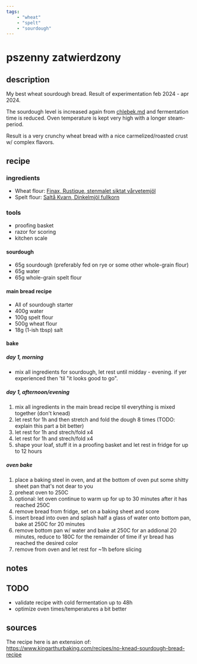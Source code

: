 ```yaml
---
tags: 
    - "wheat"
    - "spelt"
    - "sourdough"
---
```


# pszenny zatwierdzony

## description

My best wheat sourdough bread. Result of experimentation feb 2024 - apr 2024.

The sourdough level is increased again from [chlebek.md](https://github.com/alkc/chlebki/blob/main/chlebek.md) and fermentation time is reduced. Oven temperature is kept very high with a longer steam-period.

Result is a very crunchy wheat bread with a nice carmelized/roasted crust w/ complex flavors.

## recipe

### ingredients

- Wheat flour: [Finax, Rustique, stenmalet siktat vårvetemjöl](https://www.finax.se/sv/produkter/mjol/rustique-stenmalet-siktat-varvetemjoel/)
- Spelt flour: [Saltå Kvarn, Dinkelmjöl fullkorn](https://www.saltakvarn.se/produkter/mjol/dinkelmjol-fullkorn/)

### tools

- proofing basket
- razor for scoring
- kitchen scale

#### sourdough

- 65g sourdough (preferably fed on rye or some other whole-grain flour)
- 65g water
- 65g whole-grain spelt flour 

#### main bread recipe

- All of sourdough starter
- 400g water
- 100g spelt flour
- 500g wheat flour
- 18g (1-ish tbsp) salt

#### bake 

##### day 1, morning

- mix all ingredients for sourdough, let rest until midday - evening. if yer experienced then 'til "it looks good to go".

##### day 1, afternoon/evening

1. mix all ingredients in the main bread recipe til everything is mixed together (don't knead)
2. let rest for 1h and then stretch and fold the dough 8 times (TODO: explain this part a bit better)
3. let rest for 1h and strech/fold x4
4. let rest for 1h and strech/fold x4
5. shape your loaf, stuff it in a proofing basket and let rest in fridge for up to 12 hours

##### oven bake

1. place a baking steel in oven, and at the bottom of oven put some shitty sheet pan that's not dear to you
2. preheat oven to 250C
3. optional: let oven continue to warm up for up to 30 minutes after it has reached 250C
4. remove bread from fridge, set on a baking sheet and score
5. insert bread into oven and splash half a glass of water onto bottom pan, bake at 250C for 20 minutes
6. remove bottom pan w/ water and bake at 250C for an addional 20 minutes, reduce to 180C for the remainder of time if yr bread has reached the desired color
7. remove from oven and let rest for ~1h before slicing

## notes

## TODO

- validate recipe with cold fermentation up to 48h
- optimize oven times/temperatures a bit better


## sources

The recipe here is an extension of: https://www.kingarthurbaking.com/recipes/no-knead-sourdough-bread-recipe


